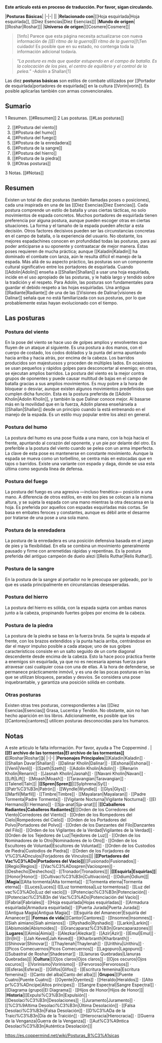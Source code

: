 **Este artículo está en proceso de traducción. Por favor, sigan circulando.**


|**Posturas Básicas**|
|-|-|
||
|**Relacionado con**|[[Hoja esquirlada\|Hoja esquirlada]], [[Diez Esencias\|Diez Esencias]]|
|**Mundo de origen**|[[Roshar\|Roshar]]|
|**Universo de origen**|[[Cosmere\|Cosmere]]|

> [!info] Parece que esta página necesita actualizarse con nueva información de *[[El ritmo de la guerra\|El ritmo de la guerra]]*!¡Ten cuidado! Es posible que en su estado, no contenga toda la información adicional todavía.

>“*La postura es más que quedar estupendo en el campo de batalla. Es la colocación de los pies, el centro de equilibrio y el control de la pelea.*”
\-Adolin a Shallan[1]


Las diez **posturas básicas** son estilos de combate utilizados por [[Portador de esquirlada\|portadores de esquirlada]] en la cultura [[Vorin\|vorin]]. Es posible aplicarlas también con armas convencionales.

## Sumario

1 Resumen. [[#Resumen]] 
2 Las posturas. [[#Las posturas]] 

2. [[#Postura del viento]] 
2. [[#Postura del humo]] 
2. [[#Postura del fuego]] 
2. [[#Postura de la enredadera]] 
2. [[#Postura de la sangre]] 
2. [[#Postura del hierro]] 
2. [[#Postura de la piedra]] 
2. [[#Otras posturas]] 


3 Notas. [[#Notas]] 


## Resumen
Existen un total de diez posturas (también llamadas poses o posiciones), cada una inspirada en una de las [[Diez Esencias\|Diez Esencias]]. Cada postura comprende un estilo de batalla y unas ciertas tácticas, no solo movimientos de espada concretos.
Muchos portadores de esquirlada tienen preferencia por alguna postura, aunque pueden escoger otras en ciertas situaciones. La forma y el tamaño de la espada pueden afectar a esta decisión. Otros factores decisivos pueden ser las circunstancias concretas en el campo de batalla, o la experiencia del usuario. No obstante, los mejores espadachines conocen en profundidad todas las posturas, para así poder anticiparse a su oponente y contraatacar de mejor manera. Estas poses requieren de mucha práctica; aunque [[Kaladin\|Kaladin]] ha dominado el combate con lanza, aún le resulta difícil el manejo de la espada.
Más allá de su aspecto práctico, las posturas son un componente cultural significativo entre los portadores de esquirlada. Cuando [[Adolin\|Adolin]] enseña a [[Shallan\|Shallan]] a usar una hoja esquirlada, incide en el uso apropiado de las posturas, y le habla largo y tendido sobre la tradición y el respeto. Para Adolin, las posturas son fundamentales para guardar el debido respeto a las hojas esquirladas.
Una antigua [[Radiante\|Radiante]] de una de las [[Visiones de Dalinar\|visiones de Dalinar]] señala que no está familiarizada con sus posturas, por lo que probablemente estas hayan evolucionado con el tiempo.

## Las posturas
### Postura del viento
En la pose del viento se hace uso de golpes amplios y envolventes que fluyen de un ataque al siguiente. Es una postura a dos manos, con el cuerpo de costado, los codos doblados y la punta del arma apuntando hacia arriba y hacia atrás, por encima de la cabeza. Los barridos producidos son majestuosos y proceden de múltiples lados. En ocasiones se usan pequeños y rápidos golpes para desconcertar al enemigo; en otras, se ejecutan amplios barridos. La postura del viento es la mejor contra grupos de oponentes y puede causar multitud de bajas en el campo de batalla gracias a sus amplios movimientos. Es muy pobre a la hora de bloquear o desviar, aunque existen algunos movimientos predefinidos que cumplen dicha función. Esta es la postura preferida de [[Adolin Kholin\|Adolin Kholin]], y también la que Dalinar conoce mejor. Al basarse más en la movilidad que en la fuerza, Adolin planea enseñársela a [[Shallan\|Shallan]] desde un principio cuando la está entrenando en el manejo de la espada. Es un estilo muy popular entre los alezi en general.

### Postura del humo
La postura del humo es una pose fluida a una mano, con la hoja hacia el frente, apuntando al corazón del oponente, y un pie por delante del otro. Es preferible a la postura del viento cuando se pelea con un arma imperfecta. La clave de esta pose es mantenerse en constante movimiento. Aunque la espada se mueva como un torbellino, se centra más en estocadas que en tajos o barridos. Existe una variante con espada y daga, donde se usa esta última como segunda línea de defensa.

### Postura del fuego
La postura del fuego es una agresiva —incluso frenética— posición a una mano. A diferencia de otros estilos, en este los pies se colocan a la misma altura, y se sujeta la espada con una mano mientras la otra descansa en la hoja. Es preferida por aquellos con espadas esquirladas más cortas. Se basa en embates feroces y constantes, aunque es débil ante el desarme por tratarse de una pose a una sola mano.

### Postura de la enredadera
La postura de la enredadera es una posición defensiva basada en el juego de pies y la flexibilidad. En ella se combina un movimiento generalmente pausado y firme con arremetidas rápidas y repentinas. Es la postura preferida del antiguo campeón de duelo alezi [[Relis Ruthar\|Relis Ruthar]].

### Postura de la sangre
En la postura de la sangre al portador no le preocupa ser golpeado, por lo que es usada principalmente en circunstancias desesperadas.

### Postura del hierro
La postura del hierro es sólida, con la espada sujeta con ambas manos junto a la cabeza, propinando fuertes golpes por encima de la cabeza.

### Postura de la piedra
La postura de la piedra se basa en la fuerza bruta. Se sujeta la espada al frente, con los brazos extendidos y la punta hacia arriba, centrándose en dar el mayor impulso posible a cada ataque; uno de sus golpes característicos consiste en un salto seguido de un corte diagonal descendente desde encima de la cabeza. Esto la hace poco práctica frente a enemigos sin esquirlada, ya que no es necesaria apenas fuerza para atravesar casi cualquier cosa con una de ellas. A la hora de defenderse, se permanece prácticamente inmóvil, y es una de las pocas posturas en las que se utilizan bloqueos, paradas y desvíos. Se considera una pose inquebrantable, y garantiza una posición sólida en combate.

### Otras posturas
Existen otras tres posturas, correspondientes a las [[Diez Esencias\|Esencias]] Grasa, Lucentia y Tendón. No obstante, aún no han hecho aparición en los libros. Adicionalmente, es posible que los [[Cantores\|cantores]] utilicen posturas desconocidas para los humanos.

## Notas

A este artículo le falta información. Por favor, ayuda a The Coppermind .
|**[[El archivo de las tormentas\|El archivo de las tormentas]] (**[[Roshar\|Roshar]]**)**|
|-|-|
|**Personajes Principales**|[[Kaladin\|Kaladin]] · [[Shallan Davar\|Shallan]] · [[Dalinar Kholin\|Dalinar]] · [[Eshonai\|Eshonai]] · [[Venli\|Venli]] · [[Szeth\|Szeth]] · [[Adolin Kholin\|Adolin]] · [[Renarin Kholin\|Renarin]] · [[Jasnah Kholin\|Jasnah]] · [[Navani Kholin\|Navani]] · [[Lift\|Lift]] · [[Moash\|Moash]] · [[Taravangian\|Taravangian]] · [[Talenel\|Taln]]|
|**[[Spren\|Spren]]**|[[Sylphrena\|Syl]] · [[Patr%C3%B3n\|Patrón]] · [[Wyndle\|Wyndle]] · [[Glys\|Glys]] · [[Marfil\|Marfil]] · [[Timbre\|Timbre]] · [[Mayalaran\|Mayalaran]] · [[Padre Tormenta\|Padre Tormenta]] · [[Vigilante Nocturna\|Vigilante Nocturna]] · [[El Hermano\|El Hermano]] · [[Sja-anat\|Sja-anat]]|
|**[[Caballeros Radiantes\|Caballeros Radiantes]]**|[[Orden de los Corredores del Viento\|Corredores del Viento]] · [[Orden de los Rompedores del Cielo\|Rompedores del Cielo]] · [[Orden de los Portadores del Polvo\|Portadores del Polvo]] · [[Orden de los Danzantes del Filo\|Danzantes del Filo]] · [[Orden de los Vigilantes de la Verdad\|Vigilantes de la Verdad]] · [[Orden de los Tejedores de Luz\|Tejedores de Luz]] · [[Orden de los Nominadores de lo Otro\|Nominadores de lo Otro]] · [[Orden de los Escultores de Voluntad\|Escultores de Voluntad]] · [[Orden de los Custodios de Piedra\|Custodios de Piedra]] · [[Orden de los Forjadores de V%C3%ADnculos\|Forjadores de Vínculos]]|
|**[[Portadores del Vac%C3%ADo\|Portadores del Vacío]]**|[[Fusionado\|Fusionados]] · [[Regio\|Regios]] · [[Vac%C3%ADospren\|Vacíospren]] · [[Deshecho\|Deshechos]] · [[Tronador\|Tronadores]]|
|**[[Esquirla\|Esquirlas]]**|[[Honor\|Honor]] · [[Cultivaci%C3%B3n\|Cultivación]] · [[Odium\|Odium]]|
|**Magia**|[[Alta tormenta\|Alta tormenta]] · [[Tormenta eterna\|Tormenta eterna]] · [[Luces\|Luces]] ([[Luz tormentosa\|Luz tormentosa]] · [[Luz del vac%C3%ADo\|Luz del vacío]]) · [[Potenciaci%C3%B3n\|Potenciación]] · [[Potenciaci%C3%B3n del Vac%C3%ADo\|Potenciación del Vacío]] · [[Fabrial\|Fabriales]] · [[Hoja esquirlada\|Hojas esquirladas]] · [[Armadura esquirlada\|Armadura esquirlada]] · [[Puerta Jurada\|Puerta Jurada]] · [[Antigua Magia\|Antigua Magia]] · [[Esquirla del Amanecer\|Esquirla del Amanecer]]|
|**Formas de vida**|[[Cantor\|Cantores]] · [[Insomne\|Insomnes]] · [[Siah aimiano\|Siah aimianos]] · [[Ryshadio\|Ryshadio]] · [[Larkin\|Larkin]] · [[Abismoide\|Abismoides]] · [[Grancaparaz%C3%B3n\|Grancaparazones]]|
|**Lugares**|[[Aimia\|Aimia]] · [[Alezkar\|Alezkar]] · [[Azir\|Azir]] · [[Emul\|Emul]] · [[Iri\|Iri]] · [[Jah Keved\|Jah Keved]] · [[Kharbranth\|Kharbranth]] · [[Shinovar\|Shinovar]] · [[Thaylenah\|Thaylenah]] · [[Urithiru\|Urithiru]] · [[Picos Comecuernos\|Picos Comecuernos]] · [[Lagopuro\|Lagopuro]] · [[Subastral de Roshar\|Shadesmar]] · [[Llanuras Quebradas\|Llanuras Quebradas]]|
|**Cultura**|[[Ojos claros\|Ojos claros]] · [[Ojos oscuros\|Ojos oscuros]] · [[Vorinismo\|Vorinismo]] · [[Fervoroso\|Fervorosos]] · [[Esferas\|Esferas]] · [[Glifos\|Glifos]] · [[Escritura femenina\|Escritura femenina]] · [[Canto del alba\|Canto del alba]]|
|**Grupos**|[[Puente Cuatro\|Puente Cuatro]] · [[Oyente\|Oyentes]] · [[Heraldo\|Heraldos]] · [[Alto pr%C3%ADncipe\|Altos príncipes]] · [[Sangre Espectral\|Sangre Espectral]] · [[Diagrama (grupo)\|El Diagrama]] · [[Hijos de Honor\|Hijos de Honor]]|
|**Historia**|[[Expulsi%C3%B3n\|Expulsión]] · [[Desolaci%C3%B3n\|Desolaciones]] · [[Juramento\|Juramento]] · [[%C3%9Altima Desolaci%C3%B3n\|Última Desolación]] · [[Falsa Desolaci%C3%B3n\|Falsa Desolación]] · [[D%C3%ADa de la Traici%C3%B3n\|Día de la Traición]] · [[Hierocracia\|Hierocracia]] · [[Guerra de la Venganza\|Guerra de la Venganza]] · [[Aut%C3%A9ntica Desolaci%C3%B3n\|Auténtica Desolación]]|



https://es.coppermind.net/wiki/Posturas_B%C3%A1sicas